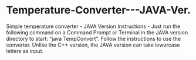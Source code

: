 # Temperature-Converter---JAVA-Ver.
Simple temperature converter - JAVA Version
Instructions - Just run the following command on a Command Prompt or Terminal in the JAVA version directory to start: "java TempConvert".
Follow the instructions to use the converter.  Unlike the C++ version, the JAVA version can take lowercase letters as input. 

